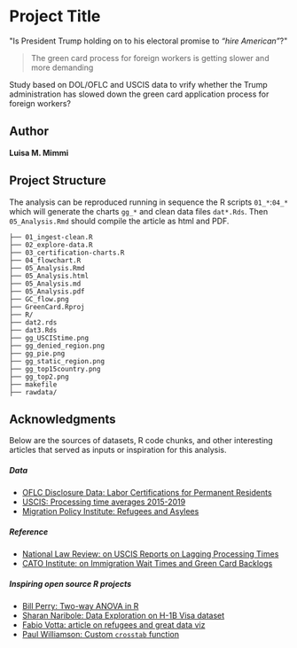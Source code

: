 # Project Title

"Is President Trump holding on to his electoral promise to _“hire American”_?"

> The green card process for foreign workers is getting slower and more demanding

Study based on DOL/OFLC and USCIS data to vrify whether the Trump administration has slowed down the green card application process for foreign workers?

## Author

**Luisa M. Mimmi**  

<!-- ## License
This project is licensed under the MIT License - see the [LICENSE.md](LICENSE.md) file for details
 -->
 
## Project Structure
The analysis can be reproduced running in sequence the R scripts `01_*`:`04_*` which will generate the charts `gg_*` and clean data files `dat*.Rds`. Then `05_Analysis.Rmd` should compile the article as html and PDF. 

	├── 01_ingest-clean.R
	├── 02_explore-data.R
	├── 03_certification-charts.R
	├── 04_flowchart.R
	├── 05_Analysis.Rmd
	├── 05_Analysis.html
	├── 05_Analysis.md
	├── 05_Analysis.pdf
	├── GC_flow.png
	├── GreenCard.Rproj
	├── R/
	├── dat2.rds
	├── dat3.Rds
	├── gg_USCIStime.png
	├── gg_denied_region.png
	├── gg_pie.png
	├── gg_static_region.png
	├── gg_top15country.png
	├── gg_top2.png
	├── makefile
	├── rawdata/
 
## Acknowledgments
Below are the sources of datasets, R code chunks, and other interesting articles that served as inputs or inspiration for this analysis.

##### Data
+ [OFLC Disclosure Data: Labor Certifications for Permanent Residents](https://www.foreignlaborcert.doleta.gov/performancedata.cfm)
+ [USCIS: Processing time averages 2015-2019](https://egov.uscis.gov/processing-times/historic-pt)
+ [Migration Policy Institute: Refugees and Asylees](https://www.migrationpolicy.org/article/refugees-and-asylees-united-states#Adjusting_to_Lawful_Permanent_Resident_Status)


##### Reference
+ [National Law Review: on USCIS Reports on Lagging Processing Times](https://www.natlawreview.com/article/uscis-reports-lagging-processing-times)
+ [CATO Institute: on Immigration Wait Times and Green Card Backlogs](https://www.cato.org/publications/policy-analysis/immigration-wait-times-quotas-have-doubled-green-card-backlogs-are-long#full)

##### Inspiring open source R projects
+ [Bill Perry: Two-way ANOVA in R](https://wlperry.github.io/2017stats/05_6_twowayanova.html)
+ [Sharan Naribole: Data Exploration on H-1B Visa dataset](https://github.com/sharan-naribole/H1B_visa_eda)
+ [Fabio Votta: article on refugees and great data viz](https://favstats.eu/post/exploring_us_refugee_data/)
+ [Paul Williamson: Custom `crosstab` function](http://rstudio-pubs-static.s3.amazonaws.com/6975_c4943349b6174f448104a5513fed59a9.html)
